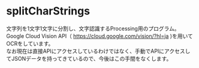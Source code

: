 # splitCharStrings
文字列を1文字1文字に分割し、文字認識するProcessing用のプログラム。<br>
Google Cloud Vision API（ https://cloud.google.com/vision/?hl=ja )を用いてOCRをしています。<br>
なお現在は直接APIにアクセスしているわけではなく、手動でAPIにアクセスしてJSONデータを持ってきているので、今後はこの手間をなくします。<br>

<div align="CENTER">
<img src="">
</div>

## 
